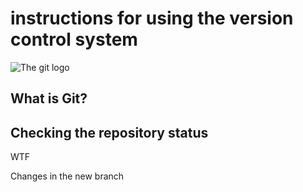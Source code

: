 # **instructions for using the version control system**

![The git logo](images.jpeg)

## What is Git?

## Checking the repository status

WTF

Changes in the new branch